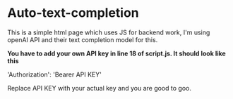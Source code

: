 # Auto-text-completion

This is a simple html page which uses JS for backend work, I'm using openAI API and their text completion model for this.

**You have to add your own API key in line 18 of script.js. It should look like this**

'Authorization': 'Bearer API KEY' 

Replace API KEY with your actual key and you are good to goo.
